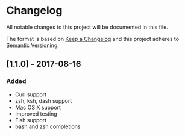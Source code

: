 # Changelog

All notable changes to this project will be documented in this file.

The format is based on [Keep a Changelog](http://keepachangelog.com/en/1.0.0/)
and this project adheres to [Semantic Versioning](http://semver.org/spec/v2.0.0.html).

## [1.1.0] - 2017-08-16

### Added

- Curl support
- zsh, ksh, dash support
- Mac OS X support
- Improved testing
- Fish support
- bash and zsh completions
